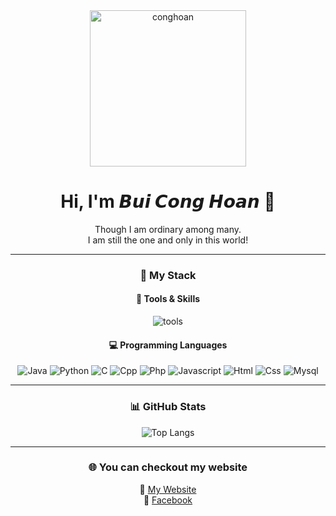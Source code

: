 <div align="center">

  <img src="https://i.imgur.com/GtKx7c8.gif" alt="conghoan" width="250" height="250"/>

  <h1>Hi, I'm 𝘽𝙪𝙞 𝘾𝙤𝙣𝙜 𝙃𝙤𝙖𝙣 👋</h1>

  <p>Though I am ordinary among many.<br>
  I am still the one and only in this world!</p>

---

### 🚀 My Stack

#### 🔧 Tools & Skills

![tools](https://skillicons.dev/icons?i=github,vscode,linux,git&perline=6&theme=dark)

#### 💻 Programming Languages

![Java](https://skillicons.dev/icons?i=java)
![Python](https://skillicons.dev/icons?i=python)
![C](https://skillicons.dev/icons?i=c)
![Cpp](https://skillicons.dev/icons?i=cpp)
![Php](https://skillicons.dev/icons?i=php)
![Javascript](https://skillicons.dev/icons?i=javascript)
![Html](https://skillicons.dev/icons?i=html)
![Css](https://skillicons.dev/icons?i=css)
![Mysql](https://skillicons.dev/icons?i=mysql)

---

### 📊 GitHub Stats

<p align="center">
  <img src="https://github-readme-stats.vercel.app/api/top-langs/?username=BCHoan&layout=compact&hide=html&title_color=FFE652&theme=radical&text_color=71DFE7&hide_border=1&border_radius=10" alt="Top Langs"/>
</p>

---

### 🌐 You can checkout my website

🔗 [My Website](https://hoandeptrai.online/)  
🔗 [Facebook](https://www.facebook.com/conghoan61/?locale=vi_VN)

</div>
